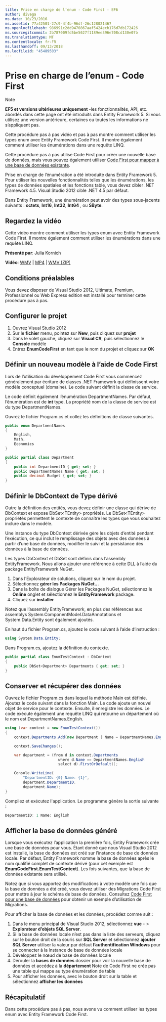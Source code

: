 ```yaml
---
title: Prise en charge de l’enum - Code First - EF6
author: divega
ms.date: 10/23/2016
ms.assetid: 77a42501-27c9-4f4b-96df-26c128021467
ms.openlocfilehash: 986991c2dd9470867aaf5424ecb176d7db172426
ms.sourcegitcommit: 2b787009fd5be5627f1189ee396e708cd130e07b
ms.translationtype: MT
ms.contentlocale: fr-FR
ms.lasthandoff: 09/13/2018
ms.locfileid: "45489503"
---
```

# <a name="enum-support---code-first"></a>Prise en charge de l’enum - Code First
> [!NOTE]
> **EF5 et versions ultérieures uniquement** -les fonctionnalités, API, etc. abordés dans cette page ont été introduits dans Entity Framework 5. Si vous utilisez une version antérieure, certaines ou toutes les informations ne s’appliquent pas.

Cette procédure pas à pas vidéo et pas à pas montre comment utiliser les types enum avec Entity Framework Code First. Il montre également comment utiliser les énumérations dans une requête LINQ.

Cette procédure pas à pas utilise Code First pour créer une nouvelle base de données, mais vous pouvez également utiliser [Code First pour mapper à une base de données existante](~/ef6/modeling/code-first/workflows/existing-database.md).

Prise en charge de l’énumération a été introduite dans Entity Framework 5. Pour utiliser les nouvelles fonctionnalités telles que les énumérations, les types de données spatiales et les fonctions table, vous devez cibler .NET Framework 4.5. Visual Studio 2012 cible .NET 4.5 par défaut.

Dans Entity Framework, une énumération peut avoir des types sous-jacents suivants : **octets**, **Int16**, **Int32**, **Int64** , ou **SByte**.

## <a name="watch-the-video"></a>Regardez la vidéo
Cette vidéo montre comment utiliser les types enum avec Entity Framework Code First. Il montre également comment utiliser les énumérations dans une requête LINQ.

**Présenté par**: Julia Kornich

**Vidéo**: [WMV](http://download.microsoft.com/download/A/5/8/A583DEE8-FD5C-47EE-A4E1-966DDF39D1DA/HDI-ITPro-MSDN-winvideo-enumwithcodefirst.wmv) | [MP4](http://download.microsoft.com/download/A/5/8/A583DEE8-FD5C-47EE-A4E1-966DDF39D1DA/HDI-ITPro-MSDN-mp4video-enumwithcodefirst.m4v) | [WMV (ZIP)](http://download.microsoft.com/download/A/5/8/A583DEE8-FD5C-47EE-A4E1-966DDF39D1DA/HDI-ITPro-MSDN-winvideo-enumwithcodefirst.zip)

## <a name="pre-requisites"></a>Conditions préalables

Vous devez disposer de Visual Studio 2012, Ultimate, Premium, Professionnel ou Web Express edition est installé pour terminer cette procédure pas à pas.

 

## <a name="set-up-the-project"></a>Configurer le projet

1.  Ouvrez Visual Studio 2012
2.  Sur le **fichier** menu, pointez sur **New**, puis cliquez sur **projet**
3.  Dans le volet gauche, cliquez sur **Visual C\#**, puis sélectionnez le **Console** modèle
4.  Entrez **EnumCodeFirst** en tant que le nom du projet et cliquez sur **OK**

## <a name="define-a-new-model-using-code-first"></a>Définir un nouveau modèle à l’aide de Code First

Lors de l’utilisation du développement Code First vous commencez généralement par écriture de classes .NET Framework qui définissent votre modèle conceptuel (domaine). Le code suivant définit la classe de service.

Le code définit également l’énumération DepartmentNames. Par défaut, l’énumération est de **int** type. La propriété nom de la classe de service est du type DepartmentNames.

Ouvrez le fichier Program.cs et collez les définitions de classe suivantes.

``` csharp
public enum DepartmentNames
{
    English,
    Math,
    Economics
}     

public partial class Department
{
    public int DepartmentID { get; set; }
    public DepartmentNames Name { get; set; }
    public decimal Budget { get; set; }
}
```
 

## <a name="define-the-dbcontext-derived-type"></a>Définir le DbContext de Type dérivé

Outre la définition des entités, vous devez définir une classe qui dérive de DbContext et expose DbSet&lt;TEntity&gt; propriétés. Le DbSet&lt;TEntity&gt; propriétés permettent le contexte de connaître les types que vous souhaitez inclure dans le modèle.

Une instance du type DbContext dérivée gère les objets d’entité pendant l’exécution, ce qui inclut le remplissage des objets avec des données à partir d’une base de données, modifier le suivi et la persistance des données à la base de données.

Les types DbContext et DbSet sont définis dans l’assembly EntityFramework. Nous allons ajouter une référence à cette DLL à l’aide du package EntityFramework NuGet.

1.  Dans l’Explorateur de solutions, cliquez sur le nom du projet.
2.  Sélectionnez **gérer les Packages NuGet...**
3.  Dans la boîte de dialogue Gérer les Packages NuGet, sélectionnez le **Online** onglet et sélectionnez le **EntityFramework** package.
4.  Cliquez sur **installer**

Notez que l’assembly EntityFramework, en plus des références aux assemblys System.ComponentModel.DataAnnotations et System.Data.Entity sont également ajoutés.

En haut du fichier Program.cs, ajoutez le code suivant à l’aide d’instruction :

``` csharp
using System.Data.Entity;
```

Dans Program.cs, ajoutez la définition du contexte. 

``` csharp
public partial class EnumTestContext : DbContext
{
    public DbSet<Department> Departments { get; set; }
}
```
 

## <a name="persist-and-retrieve-data"></a>Conserver et récupérer des données

Ouvrez le fichier Program.cs dans lequel la méthode Main est définie. Ajoutez le code suivant dans la fonction Main. Le code ajoute un nouvel objet de service pour le contexte. Ensuite, il enregistre les données. Le code exécute également une requête LINQ qui retourne un département où le nom est DepartmentNames.English.

``` csharp
using (var context = new EnumTestContext())
{
    context.Departments.Add(new Department { Name = DepartmentNames.English });

    context.SaveChanges();

    var department = (from d in context.Departments
                        where d.Name == DepartmentNames.English
                        select d).FirstOrDefault();

    Console.WriteLine(
        "DepartmentID: {0} Name: {1}",
        department.DepartmentID,  
        department.Name);
}
```

Compilez et exécutez l'application. Le programme génère la sortie suivante :

``` csharp
DepartmentID: 1 Name: English
```
 

## <a name="view-the-generated-database"></a>Afficher la base de données généré

Lorsque vous exécutez l’application la première fois, Entity Framework crée une base de données pour vous. Étant donné que nous Visual Studio 2012 est installé, la base de données est créé sur l’instance de base de données locale. Par défaut, Entity Framework nomme la base de données après le nom qualifié complet de contexte dérivé (pour cet exemple est **EnumCodeFirst.EnumTestContext**). Les fois suivantes, que la base de données existante sera utilisé.  

Notez que si vous apportez des modifications à votre modèle une fois que la base de données a été créé, vous devez utiliser des Migrations Code First pour mettre à jour le schéma de base de données. Consultez [Code First pour une base de données](~/ef6/modeling/code-first/workflows/new-database.md) pour obtenir un exemple d’utilisation de Migrations.

Pour afficher la base de données et les données, procédez comme suit :

1.  Dans le menu principal de Visual Studio 2012, sélectionnez **vue**  - &gt; **Explorateur d’objets SQL Server**.
2.  Si la base de données locale n’est pas dans la liste des serveurs, cliquez sur le bouton droit de la souris sur **SQL Server** et sélectionnez **ajouter SQL Server** utiliser la valeur par défaut **l’authentification Windows** pour se connecter à la Instance de base de données locale
3.  Développez le nœud de base de données locale
4.  Dérouler la **bases de données** dossier pour voir la nouvelle base de données et accédez à la **département** Note de Code First ne crée pas une table qui mappe au type énumération de table
5.  Pour afficher les données, avec le bouton droit sur la table et sélectionnez **afficher les données**

## <a name="summary"></a>Récapitulatif

Dans cette procédure pas à pas, nous avons vu comment utiliser les types enum avec Entity Framework Code First. 
